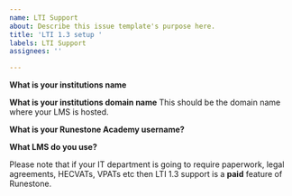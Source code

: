 ```yaml
---
name: LTI Support
about: Describe this issue template's purpose here.
title: 'LTI 1.3 setup '
labels: LTI Support
assignees: ''

---
```


**What is your institutions name**

**What is your institutions domain name**
This should be the domain name where your LMS is hosted.

**What is your Runestone Academy username?**

**What LMS do you use?**

Please note that if your IT department is going to require paperwork, legal agreements, HECVATs, VPATs etc then LTI 1.3 support is a **paid** feature of Runestone.
